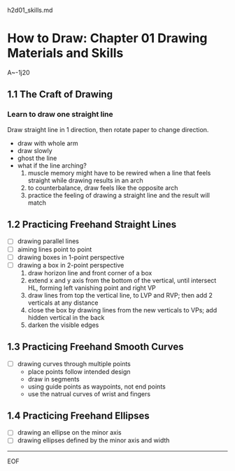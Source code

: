 h2d01_skills.md

How to Draw: Chapter 01 Drawing Materials and Skills
================================================================================

A~-1j20

1.1 The Craft of Drawing
--------------------------------------------------------------------------------

### Learn to draw one straight line

Draw straight line in 1 direction, then rotate paper to change direction.

- draw with whole arm
- draw slowly
- ghost the line
- what if the line arching?
  1. muscle memory might have to be rewired when a line that feels straight while drawing results in an arch
  2. to counterbalance, draw feels like the opposite arch
  3. practice the feeling of drawing a straight line and the result will match

1.2 Practicing Freehand Straight Lines
--------------------------------------------------------------------------------

- [ ] drawing parallel lines
- [ ] aiming lines point to point
- [ ] drawing boxes in 1-point perspective
- [ ] drawing a box in 2-point perspective
  1. draw horizon line and front corner of a box
  2. extend x and y axis from the bottom of the vertical, until intersect HL, forming left vanishing point and right VP
  3. draw lines from top the vertical line, to LVP and RVP; then add 2 verticals at any distance
  4. close the box by drawing lines from the new verticals to VPs; add hidden vertical in the back
  5. darken the visible edges

1.3 Practicing Freehand Smooth Curves
--------------------------------------------------------------------------------

- [ ] drawing curves through multiple points
  - place points follow intended design
  - draw in segments
  - using guide points as waypoints, not end points
  - use the natrual curves of wrist and fingers

1.4 Practicing Freehand Ellipses
--------------------------------------------------------------------------------

- [ ] drawing an ellipse on the minor axis
- [ ] drawing ellipses defined by the minor axis and width

--------------------------------------------------------------------------------

EOF
